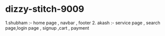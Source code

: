 # dizzy-stitch-9009

1.shubham :- home page , navbar , footer 
2. akash :- service page , search page,login page , signup ,cart , payment 
